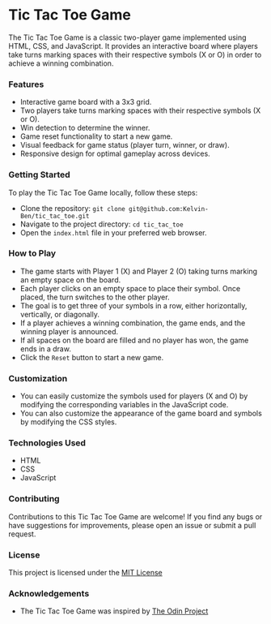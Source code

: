 # Tic Tac Toe Game
The Tic Tac Toe Game is a classic two-player game implemented using HTML, CSS, and JavaScript. It provides an interactive board where players take turns marking spaces with their respective symbols (X or O) in order to achieve a winning combination.
### Features
- Interactive game board with a 3x3 grid.
- Two players take turns marking spaces with their respective symbols (X or O).
- Win detection to determine the winner.
- Game reset functionality to start a new game.
- Visual feedback for game status (player turn, winner, or draw).
- Responsive design for optimal gameplay across devices.
### Getting Started
To play the Tic Tac Toe Game locally, follow these steps:
- Clone the repository: ```git clone git@github.com:Kelvin-Ben/tic_tac_toe.git ```
- Navigate to the project directory: ``` cd tic_tac_toe ```
- Open the ``index.html`` file in your preferred web browser.
### How to Play
- The game starts with Player 1 (X) and Player 2 (O) taking turns marking an empty space on the board.
- Each player clicks on an empty space to place their symbol. Once placed, the turn switches to the other player.
- The goal is to get three of your symbols in a row, either horizontally, vertically, or diagonally.
- If a player achieves a winning combination, the game ends, and the winning player is announced.
- If all spaces on the board are filled and no player has won, the game ends in a draw.
- Click the ``Reset`` button to start a new game.
### Customization
- You can easily customize the symbols used for players (X and O) by modifying the corresponding variables in the JavaScript code.
- You can also customize the appearance of the game board and symbols by modifying the CSS styles.
### Technologies Used
- HTML
- CSS
- JavaScript
### Contributing
 Contributions to this Tic Tac Toe Game are welcome! If you find any bugs or have suggestions for improvements, please open an issue or submit a pull request.
### License
This project is licensed under the [MIT License](https://mit-license.org/)
### Acknowledgements
- The Tic Tac Toe Game was inspired by [The Odin Project](https://www.theodinproject.com/lessons/node-path-javascript-tic-tac-toe)
